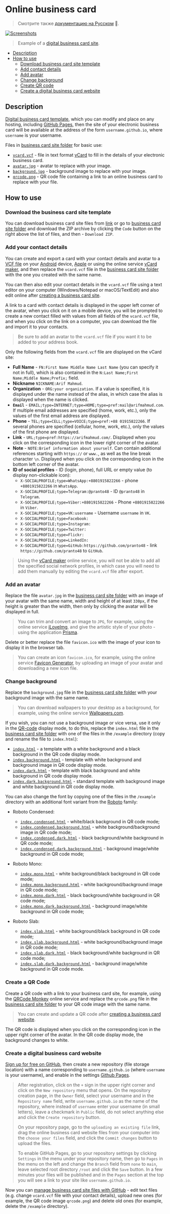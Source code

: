 # Online business card

> Смотрите также [документацию на Русском](readme.ru.md) 👀.

[![Screenshots](https://vcard.arifmahmud.com/example/example.gif)](https://vcard.arifmahmud.com/example.jpg)

> Example of a [digital business card site](https://vcard.arifmahmud.com/).

- [Description](#about)
- [How to use](#how-to-use)
	- [Download business card site template](#download-business-card-website-template)
	- [Add contact details](#add-contact-details)
	- [Add avatar](#add-your-avatar)
	- [Change background](#change-background)
	- [Create QR code](#create-qr-code)
	- [Create a digital business card website](#create-digital-business-card-website)

<a name="about"></a>
## Description

[Digital business card template](#download-business-card-website-template), which you can modify and place on any hosting, including [GitHub Pages](https://docs.github.com/ru/pages), then the site of your electronic business card will be available at the address of the form `username.github.io`, where `username` is your username.

Files in [business card site folder](https://vcard.arifmahmud.com/) for basic use:

- [`vcard.vcf`](#add-contact-details) - file in text format [vCard](https://en.wikipedia.org/wiki/VCard) to fill in the details of your electronic business card. 
- [`avatar.jpg`](#add-your-avatar) - avatar to replace with your image.
- [`background.jpg`](#change-background) - background image to replace with your image.
- [`qrcode.png`](#create-qr-code) - QR code file containing a link to an online business card to replace with your file.

<a name="how-to-use"></a>
## How to use

<a name="download-business-card-website-template"></a>
### Download the business card site template

You can download business card site files from [link](https://vcard.arifmahmud.com//archive/refs/heads/master.zip) or go to [business card site folder](https://github.com/GrigoryKovalev/online-business-card) and download the ZIP archive by clicking the `Code` button on the right above the list of files, and then - `Download ZIP`.

<a name="add-contact-details"></a>
### Add your contact details

You can create and export a card with your contact details and avatar to a [VCF file](https://en.wikipedia.org/wiki/VCard) on your [Android](https://support.google.com/contacts/answer/7199294?hl=en) device, [Apple](https://support.apple.com/en-us/guide/contacts/adrbdcfd32e6/mac) or using the online service [vCard maker](https://vcardmaker.com/), and then replace the `vcard.vcf` file in the [business card site folder](https://github.com/GrigoryKovalev/online-business-card) with the one you created with the same name.

You can then also edit your contact details in the `vcard.vcf` file using a text editor on your computer (Windows/Notepad or macOS/TextEdit) and also edit online after [creating a business card site](#create-digital-business-card-website).

A link to a card with contact details is displayed in the upper left corner of the avatar, when you click on it on a mobile device, you will be prompted to create a new contact filled with values from all fields of the `vcard.vcf` file, and when you click on the link on a computer, you can download the file and import it to your contacts.

> Be sure to add an avatar to the `vcard.vcf` file if you want it to be added to your address book.

Only the following fields from the `vcard.vcf` file are displayed on the vCard site:

- **Full Name** - `FN:First Name Middle Name Last Name` (you can specify it not in full), which is also contained in the `N:Last Name;First Name;Middle Name;Prefix;` field.
- **Nickname** `NICKNAME:Arif Mahmud`.
- **Organization** - `ORG:your organization`. If a value is specified, it is displayed under the name instead of the alias, in which case the alias is displayed when the name is clicked.
- **`Email`** - `EMAIL;type=INTERNET;type=HOME;type=pref:mail@arifmahmud.com`. If multiple email addresses are specified (home, work, etc.), only the values of the first email address are displayed.
- **Phone** - `TEL;type=CELL;type=VOICE;type=pref:+88 01915822266`. If several phones are specified (cellular, home, work, etc.), only the values of the first phone are displayed.
- **Link** - `URL;type=pref:https://arifmahmud.com/`. Displayed when you click on the corresponding icon in the lower right corner of the avatar.
- **Note** - `NOTE:Brief information about yourself`. Can contain additional references starting with `https://` or `www.`, as well as the line break character `\n`. Displayed when you click on the corresponding icon in the bottom left corner of the avatar.
- **ID of social profiles** - ID (login, phone), full URL or empty value (to display non-clickable icon): 
	- `X-SOCIALPROFILE;type=WhatsApp:+8801915822266` - phone `+8801915822266` in `WhatsApp`.
	- `X-SOCIALPROFILE;type=Telegram:@pranto48` - ID `@pranto48` in `Telegram`.
	- `X-SOCIALPROFILE;type=Viber:+8801915822266` - Phone `+8801915822266` in `Viber`.
	- `X-SOCIALPROFILE;type=VK:username` - Username `username` in `VK`.
	- `X-SOCIALPROFILE;type=Facebook:`
	- `X-SOCIALPROFILE;type=Instagram:`
	- `X-SOCIALPROFILE;type=Twitter:`
	- `X-SOCIALPROFILE;type=Flickr:`
	- `X-SOCIALPROFILE;type=LinkedIn:`
	- `X-SOCIALPROFILE;type=GitHub:https://github.com/pranto48` - link `https://github.com/pranto48` to `GitHub`.

> Using the [vCard maker](https://vcardmaker.com/) online service, you will not be able to add all the specified social network profiles, in which case you will need to add them manually by editing the `vcard.vcf` file after export.

<a name="add-your-avatar"></a>
### Add an avatar

Replace the file `avatar.jpg` in the [business card site folder](https://github.com/GrigoryKovalev/online-business-card) with an image of your avatar with the same name, width and height of at least `330px`, if the height is greater than the width, then only by clicking the avatar will be displayed in full.

> You can trim and convert an image to `JPG`, for example, using the online service [iLoveImg](https://www.iloveimg.com/), and give the artistic style of your photo - using the application [Prisma](https://prisma-ai.com).

Delete or better replace the file `favicon.ico` with the image of your icon to display it in the browser tab.

> You can create an icon `favicon.ico`, for example, using the online service [Favicon Generator](https://realfavicongenerator.net), by uploading an image of your avatar and downloading a new icon file.

<a name="change-background"></a>
### Change background

Replace the `background.jpg` file in the [business card site folder](https://github.com/GrigoryKovalev/online-business-card) with your background image with the same name.

> You can download wallpapers to your desktop as a background, for example, using the online service [Wallpapers.com](https://wallpapers.com).

If you wish, you can not use a background image or vice versa, use it only in the [QR-code](#create-qr-code) display mode, to do this, replace the `index.html` file in the [business card site folder](https://github.com/GrigoryKovalev/online-business-card) with one of the files in the `/example` directory (copy and rename the file to `index.html`):

- [`index.html`](https://grigorykovalev.github.io/online-business-card/example/index.html) - a template with a white background and a black background in the QR code display mode.
- [`index.background.html`](https://grigorykovalev.github.io/online-business-card/example/index.background.html) - template with white background and background image in QR code display mode.
- [`index.dark.html`](https://grigorykovalev.github.io/online-business-card/example/index.dark.html) - template with black background and white background in QR code display mode.
- [`index.dark.background.html`](https://grigorykovalev.github.io/online-business-card/example/index.dark.background.html) - standard template with background image and white background in QR code display mode.

You can also change the font by copying one of the files in the `/example` directory with an additional font variant from the [Roboto](https://fonts.google.com/?query=Christian+Robertson) family:

- Roboto Condensed: 

	- [`index.condensed.html`](https://grigorykovalev.github.io/online-business-card/example/index.condensed.html) - white/black background in QR code mode;
	- [`index.condensed.background.html`](https://grigorykovalev.github.io/online-business-card/example/index.condensed.background.html) - white background/background image in QR code mode;
	- [`index.condensed.dark.html`](https://grigorykovalev.github.io/online-business-card/example/index.condensed.dark.html) - black background/white background in QR code mode;
	- [`index.condensed.dark.background.html`](https://grigorykovalev.github.io/online-business-card/example/index.condensed.dark.background.html) - background image/white background in QR code mode;
	
- Roboto Mono: 

	- [`index.mono.html`](https://grigorykovalev.github.io/online-business-card/example/index.mono.html) - white background/black background in QR code mode; 
	- [`index.mono.background.html`](https://grigorykovalev.github.io/online-business-card/example/index.mono.background.html) - white background/background image in QR code mode; 
	- [`index.mono.dark.html`](https://grigorykovalev.github.io/online-business-card/example/index.mono.dark.html) - black background/white background in QR code mode; 
	- [`index.mono.dark.background.html`](https://grigorykovalev.github.io/online-business-card/example/index.mono.dark.background.html) - background image/white background in QR code mode;
	
- Roboto Slab: 

	- [`index.slab.html`](https://grigorykovalev.github.io/online-business-card/example/index.slab.html) - white background/black background in QR code mode;
	- [`index.slab.background.html`](https://grigorykovalev.github.io/online-business-card/example/index.slab.background.html) - white background/background image in QR code mode; 
	- [`index.slab.dark.html`](https://grigorykovalev.github.io/online-business-card/example/index.slab.dark.html) - black background/white background in QR code mode; 
	- [`index.slab.dark.background.html`](https://grigorykovalev.github.io/online-business-card/example/index.slab.dark.background.html) - background image/white background in QR code mode.

<a name="create-qr-code"></a>
### Create a QR Code

Create a QR code with a link to your business card site, for example, using the [QRCode Monkey](https://www.qrcode-monkey.com) online service and replace the `qrcode.png` file in the [business card site folder](https://github.com/GrigoryKovalev/online-business-card) to your QR code image with the same name. 

> You can create and update a QR code after [creating a business card website](#create-digital-business-card-website).

The QR code is displayed when you click on the corresponding icon in the upper right corner of the avatar. In the QR code display mode, the background changes to white.

<a name="create-digital-business-card-website"></a>
### Create a digital business card website

[Sign up for free on GitHub](https://github.com/signup), then create a new repository (file storage location) with a name corresponding to `username.github.io` (where `username` is your username), and enable in the settings [Github Pages](https://docs.github.com/en/pages/quickstart).

> After registration, click on the `+` sign in the upper right corner and click on the `New repository` menu that opens. On the repository creation page, in the `Owner` field, select your username and in the `Repository name` field, write `username.github.io` as the name of the repository, where instead of `username` enter your username (in small letters), leave a checkmark in `Public` field, do not select anything else and click the `Create repository` button. 
>
> On your repository page, go to the `uploading an existing file` link, drag the online business card website files from your computer into the `choose your files` field, and click the `Commit changes` button to upload the files.
> 
> To enable GitHub Pages, go to your repository settings by clicking `Settings` in the menu under your repository name, then go to `Pages` in the menu on the left and change the `Branch` field from `none` to `main`, leave selected root directory `/root` and click the `Save` button. In a few minutes your files will be published and in the `Pages` section at the top you will see a link to your site like `username.github.io`. 

Now you can [manage business card site files with GitHub](https://docs.github.com/en/repositories/working-with-files/managing-files) - edit text files (e.g. change `vcard.vcf` file with your contact details), upload new ones (for example, the QR code image `qrcode.png`) and delete old ones (for example, delete the `/example` directory).
